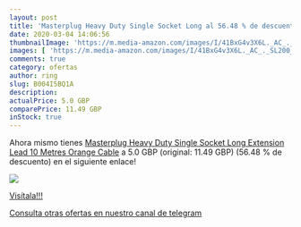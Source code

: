 ```yaml
---
layout: post
title: 'Masterplug Heavy Duty Single Socket Long al 56.48 % de descuento'
date: 2020-03-04 14:06:56
thumbnailImage: 'https://m.media-amazon.com/images/I/41BxG4v3X6L._AC_._SL200_.jpg'
images: [ 'https://m.media-amazon.com/images/I/41BxG4v3X6L._AC_._SL200_.jpg' ]
comments: true
category: ofertas
author: ring
slug: B004I5BQ1A
description:
actualPrice: 5.0 GBP
comparePrice: 11.49 GBP
inStock: true
---
```


Ahora mismo tienes [Masterplug Heavy Duty Single Socket Long Extension Lead  10 Metres  Orange Cable](https://www.amazon.com/dp/B004I5BQ1A/?tag=redken08-20) a 5.0 GBP (original: 11.49 GBP) (56.48 %  de descuento) en el siguiente enlace!

[![](https://m.media-amazon.com/images/I/41BxG4v3X6L._AC_._SL200_.jpg)](https://www.amazon.com/dp/B004I5BQ1A/?tag=redken08-20)

[Visítala!!!](https://www.amazon.com/dp/B004I5BQ1A/?tag=redken08-20)

[Consulta otras ofertas en nuestro canal de telegram](https://t.me/s/ofertas25)
